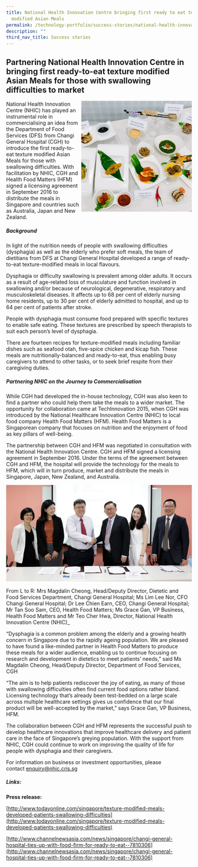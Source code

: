 ```yaml
---
title: National Health Innovation Centre bringing first ready to eat texture
  modified Asian Meals
permalink: /technology-portfolio/success-stories/national-health-innovation-centre-bringing-ready-to-eat-meals/
description: ""
third_nav_title: Success stories
---
```

Partnering National Health Innovation Centre in bringing first ready-to-eat texture modified Asian Meals for those with swallowing difficulties to market
---------------------------------------------------------------------------------------------------------------------------------------------------------
<img src="/images/Technology%20Portfolio/Success%20Stories/Ready%20To%20Eat%20Asian%20Meals/success_texturemodifiedmeals.jpg" style="width:300px" align="right">

National Health Innovation Centre (NHIC) has played an instrumental role in commercialising an idea from the Department of Food Services (DFS) from Changi General Hospital (CGH) to introduce the first ready-to-eat texture modified Asian Meals for those with swallowing difficulties. With facilitation by NHIC, CGH and Health Food Matters (HFM) signed a licensing agreement in September 2016 to distribute the meals in Singapore and countries such as Australia, Japan and New Zealand.

##### Background

In light of the nutrition needs of people with swallowing difficulties (dysphagia) as well as the elderly who prefer soft meals, the team of dietitians from DFS at Changi General Hospital developed a range of ready-to-eat texture-modified meals in local flavours.

Dysphagia or difficulty swallowing is prevalent among older adults. It occurs as a result of age-related loss of musculature and function involved in swallowing and/or because of neurological, degenerative, respiratory and musculoskeletal diseases. It affects up to 68 per cent of elderly nursing home residents, up to 30 per cent of elderly admitted to hospital, and up to 64 per cent of patients after stroke.

People with dysphagia must consume food prepared with specific textures to enable safe eating. These textures are prescribed by speech therapists to suit each person’s level of dysphagia.

There are fourteen recipes for texture-modified meals including familiar dishes such as seafood otah, five-spice chicken and kicap fish. These meals are nutritionally-balanced and ready-to-eat, thus enabling busy caregivers to attend to other tasks, or to seek brief respite from their caregiving duties.

##### Partnering NHIC on the Journey to Commercialisation

While CGH had developed the in-house technology, CGH was also keen to find a partner who could help them take the meals to a wider market. The opportunity for collaboration came at TechInnovation 2015, when CGH was introduced by the National Healthcare Innovation Centre (NHIC) to local food company Health Food Matters (HFM). Health Food Matters is a Singaporean company that focuses on nutrition and the enjoyment of food as key pillars of well-being.

The partnership between CGH and HFM was negotiated in consultation with the National Health Innovation Centre. CGH and HFM signed a licensing agreement in September 2016. Under the terms of the agreement between CGH and HFM, the hospital will provide the technology for the meals to HFM, which will in turn produce, market and distribute the meals in Singapore, Japan, New Zealand, and Australia.

<img src="/images/Technology%20Portfolio/Success%20Stories/Ready%20To%20Eat%20Asian%20Meals/success_texturedmodifiedmeals1.jpg">

From L to R: Mrs Magdalin Cheong, Head/Deputy Director, Dietetic and Food Services Department, Changi General Hospital; Ms Lim Lee Nor, CFO Changi General Hospital; Dr Lee Chien Earn, CEO, Changi General Hospital; Mr Tan Soo Sam, CEO, Health Food Matters; Ms Grace Gan, VP Business, Health Food Matters and Mr Teo Cher Hwa, Director, National Health Innovation Centre (NHIC)_

“Dysphagia is a common problem among the elderly and a growing health concern in Singapore due to the rapidly ageing population. We are pleased to have found a like-minded partner in Health Food Matters to produce these meals for a wider audience, enabling us to continue focusing on research and development in dietetics to meet patients’ needs,” said Ms Magdalin Cheong, Head/Deputy Director, Department of Food Services, CGH

“The aim is to help patients rediscover the joy of eating, as many of those with swallowing difficulties often find current food options rather bland. Licensing technology that’s already been test-bedded on a large scale across multiple healthcare settings gives us confidence that our final product will be well-accepted by the market,” says Grace Gan, VP Business, HFM.

The collaboration between CGH and HFM represents the successful push to develop healthcare innovations that improve healthcare delivery and patient care in the face of Singapore’s greying population. With the support from NHIC, CGH could continue to work on improving the quality of life for people with dysphagia and their caregivers.

For information on business or investment opportunities, please contact&nbsp;[enquiry@nhic.cris.sg](mailto:enquiry@nhic.cris.sg)

##### Links:

**Press release:**

[http://www.todayonline.com/singapore/texture-modified-meals-developed-patients-swallowing-difficulties](http://www.todayonline.com/singapore/texture-modified-meals-developed-patients-swallowing-difficulties)

[http://www.channelnewsasia.com/news/singapore/changi-general-hospital-ties-up-with-food-firm-for-ready-to-eat--7810306](http://www.channelnewsasia.com/news/singapore/changi-general-hospital-ties-up-with-food-firm-for-ready-to-eat--7810306)